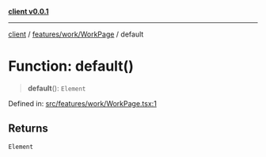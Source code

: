 [**client v0.0.1**](../../../../README.md)

***

[client](../../../../README.md) / [features/work/WorkPage](../README.md) / default

# Function: default()

> **default**(): `Element`

Defined in: [src/features/work/WorkPage.tsx:1](https://github.com/petelc/WMS/blob/0ba5e61a5ede3de744df1a5839724fa19a2a534f/client/src/features/work/WorkPage.tsx#L1)

## Returns

`Element`
